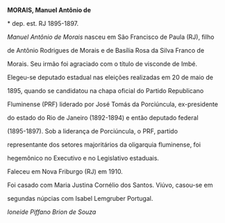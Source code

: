 **MORAIS, Manuel Antônio de**



\* dep. est. RJ 1895-1897.



*Manuel Antônio de Morais* nasceu em São Francisco de Paula (RJ), filho

de Antônio Rodrigues de Morais e de Basília Rosa da Silva Franco de

Morais. Seu irmão foi agraciado com o título de visconde de Imbé.



Elegeu-se deputado estadual nas eleições realizadas em 20 de maio de

1895, quando se candidatou na chapa oficial do Partido Republicano

Fluminense (PRF) liderado por José Tomás da Porciúncula, ex-presidente

do estado do Rio de Janeiro (1892-1894) e então deputado federal

(1895-1897). Sob a liderança de Porciúncula, o PRF, partido

representante dos setores majoritários da oligarquia fluminense, foi

hegemônico no Executivo e no Legislativo estaduais.



Faleceu em Nova Friburgo (RJ) em 1910.



Foi casado com Maria Justina Cornélio dos Santos. Viúvo, casou-se em

segundas núpcias com Isabel Lemgruber Portugal.



*Ioneide Piffano Brion de Souza*



